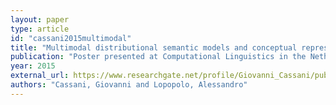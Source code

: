 ```yaml
---
layout: paper
type: article
id: "cassani2015multimodal"
title: "Multimodal distributional semantic models and conceptual representations in sensory deprived subjects"
publication: "Poster presented at Computational Linguistics in the Netherlands (CLIN26)"
year: 2015
external_url: https://www.researchgate.net/profile/Giovanni_Cassani/publication/301560809_Multimodal_Distributional_Semantics_Models_and_conceptual_representations_in_sensory_deprived_subjects/links/571a0cbb08ae30c3f9f3bbdb/Multimodal-Distributional-Semantics-Models-and-conceptual-representations-in-sensory-deprived-subjects.pdf
authors: "Cassani, Giovanni and Lopopolo, Alessandro"
---
```

